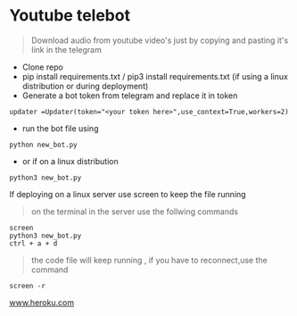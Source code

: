 # Youtube telebot 

> Download audio from youtube video's just by copying and pasting it's link in the telegram

- Clone repo
- pip install requirements.txt / pip3 install requirements.txt (if using a linux distribution or during deployment)
- Generate a bot token from telegram and replace it in token 
```
updater =Updater(token="<your token here>",use_context=True,workers=2)
```
- run the bot file using 
```
python new_bot.py
```
- or if on a linux distribution

```
python3 new_bot.py
```

If deploying on a linux server use screen to keep the file running
> on the terminal in the server use the follwing commands
```
screen 
python3 new_bot.py
ctrl + a + d
```
> the code file will keep running , if you have to reconnect,use the command
```
screen -r
```
www.heroku.com
